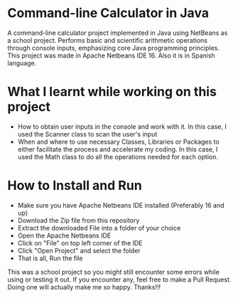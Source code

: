 # Command-line Calculator in Java
A command-line calculator project implemented in Java using NetBeans as a school project. Performs basic and scientific arithmetic operations through console inputs, emphasizing core Java programming principles.
This project was made in Apache Netbeans IDE 16. Also it is in Spanish language.

# What I learnt while working on this project
* How to obtain user inputs in the console and work with it. In this case, I used the Scanner class to scan the user's input
* When and where to use necessary Classes, Libraries or Packages to either facilitate the process and accelerate my coding. In this case, I used the Math class to do all the operations needed for each option.

# How to Install and Run
* Make sure you have Apache Netbeans IDE installed (Preferably 16 and up)
* Download the Zip file from this repository
* Extract the downloaded File into a folder of your choice
* Open the Apache Netbeans IDE
* Click on "File" on top left corner of the IDE
* Click "Open Project" and select the folder
* That is all, Run the file

This was a school project so you might still encounter some errors while using or testing it out. If you encounter any, feel free to make a Pull Request. Doing one will actually make me so happy. Thanks!!!
